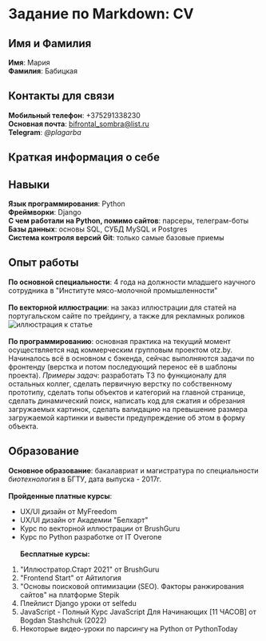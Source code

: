 # Задание по Markdown: CV
## Имя и Фамилия
**Имя**: Мария\
**Фамилия**: Бабицкая
## Контакты для связи
**Мобильный телефон**: +375291338230\
**Основная почта**: bifrontal_sombra@list.ru\
**Telegram**: *@plagarba*
## Краткая информация о себе
## Навыки
**Язык программирования**: Python\
**Фреймворки**: Django\
**С чем работали на Python, помимо сайтов**: парсеры, телеграм-боты\
**Базы данных**: основы SQL, СУБД MySQL и Postgres\
**Система контроля версий Git**: только самые базовые приемы
## Опыт работы
**По основной специальности**: 4 года на должности младшего научного сотрудника в "Институте мясо-молочной промышленности"\
\
**По векторной иллюстрации**: на заказ иллюстрации для статей на португальском сайте по трейдингу, а также для рекламных роликов\
![иллюстрация к статье](https://binarioinvista.com.br/wp-content/webp-express/webp-images/uploads/2022/02/opcoes-binarias-gratuitas-podem-trazer-lucro-real-e-onde-procurar-01-600x375.jpg.webp)\
\
**По программированию**: основная практика на текущий момент осуществляется над коммерческим групповым проектом otz.by. Начиналось всё в основном с бэкенда, сейчас выполняются задачи по фронтенду (верстка и потом последующий перенос её в шаблоны проекта). *Примеры задач*: разработать ТЗ по функционалу для остальных коллег, сделать первичную верстку по собственному прототипу, сделать топы объектов и категорий на главной странице, сделать динамический поиск, написать код для сжатия и обрезания загружаемых картинок, сделать валидацию на превышение размера загружаемой картинки и вывести предупреждение об этом в форму объекта.
## Образование
**Основное образование**: бакалавриат и магистратура по специальности *биотехнология* в БГТУ, дата выпуска - 2017г.\
\
**Пройденные платные курсы**:
- UX/UI дизайн от MyFreedom
- UX/UI дизайн от Академии "Белхарт"
- Курс по векторной иллюстрации от BrushGuru
- Курс по Python разработке от IT Overone\
\
**Бесплатные курсы:**
1. "Иллюстратор.Старт 2021" от BrushGuru
1. "Frontend Start" от Айтилогия
1. "Основы поисковой оптимизации (SEO). Факторы ранжирования сайтов" на платформе Stepik
1. Плейлист Django уроки от selfedu
1. JavaScript - Полный Курс JavaScript Для Начинающих [11 ЧАСОВ] от Bogdan Stashchuk (2022)
1. Некоторые видео-уроки по парсингу на Python от PythonToday
